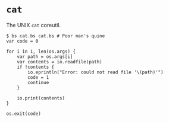 # `cat`
The UNIX `cat` coreutil.

<!-- embed: examples/cat/cat.bs -->

```console
$ bs cat.bs cat.bs # Poor man's quine
var code = 0

for i in 1, len(os.args) {
    var path = os.args[i]
    var contents = io.readfile(path)
    if !contents {
        io.eprintln("Error: could not read file '\(path)'")
        code = 1
        continue
    }

    io.print(contents)
}

os.exit(code)
```
